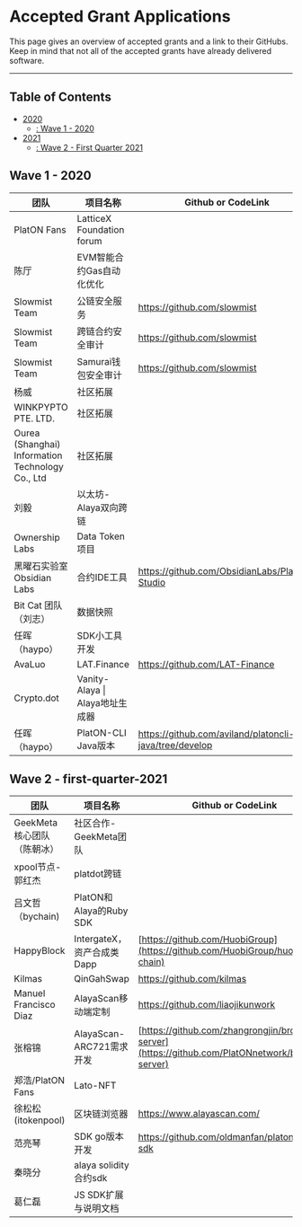 # Accepted Grant Applications <!-- omit in toc -->

This page gives an overview of accepted grants and a link to their GitHubs. Keep in mind that not all of the accepted grants have already delivered software.

---

## Table of Contents <!-- omit in toc -->

- [2020](#2020)
  - [: Wave 1 -  2020](#wave-1---2020)
- [2021](#2021)
  - [: Wave 2 - First Quarter 2021](#wave-2---first-quarter-2021)

##  Wave 1 - 2020

| 团队                                              | 项目名称                        | Github or CodeLink                                           |
| ------------------------------------------------- | ------------------------------- | ------------------------------------------------------------ |
| PlatON  Fans                                      | LatticeX Foundation forum       |                                                              |
| 陈厅                                              | EVM智能合约Gas自动化优化        |                                                              |
| Slowmist  Team                                    | 公链安全服务                    | https://github.com/slowmist                                  |
| Slowmist  Team                                    | 跨链合约安全审计                | https://github.com/slowmist                                  |
| Slowmist  Team                                    | Samurai钱包安全审计             | https://github.com/slowmist                                  |
| 杨威                                              | 社区拓展                        |                                                              |
| WINKPYPTO  PTE. LTD.                              | 社区拓展                        |                                                              |
| Ourea  (Shanghai) Information Technology Co., Ltd | 社区拓展                        |                                                              |
| 刘毅                                              | 以太坊-Alaya双向跨链            |                                                              |
| Ownership  Labs                                   | Data Token项目                  |                                                              |
| 黑曜石实验室  Obsidian Labs                       | 合约IDE工具                     |  https://github.com/ObsidianLabs/PlatON-Studio                                                            |
| Bit Cat  团队（刘志）                             | 数据快照                        |
| 任晖（haypo）                                     | SDK小工具开发                   |                                                              |
| AvaLuo                                            | LAT.Finance                     | https://github.com/LAT-Finance                               |
| Crypto.dot                                        | Vanity-Alaya \| Alaya地址生成器 |                                                              |
| 任晖（haypo）                                     | PlatON-CLI Java版本             | https://github.com/aviland/platoncli-java/tree/develop       |
##  Wave 2 - first-quarter-2021
| 团队                                              | 项目名称                        | Github or CodeLink                                           |
| ------------------------------------------------- | ------------------------------- | ------------------------------------------------------------ |
| GeekMeta  核心团队（陈朝冰）                      | 社区合作-GeekMeta团队           |                                                              |
| xpool节点-郭红杰                                  | platdot跨链                     |                                                              |
| 吕文哲（bychain)                                  | PlatON和Alaya的Ruby SDK         |                                                              |
| HappyBlock                                        | IntergateX，资产合成类Dapp      | [https://github.com/HuobiGroup](https://github.com/HuobiGroup/huobi-eco-chain) |
| Kilmas                                            | QinGahSwap                      | https://github.com/kilmas                                    |
| Manuel  Francisco Diaz                            | AlayaScan移动端定制             | https://github.com/liaojikunwork                             |
| 张榕锦                                            | AlayaScan-ARC721需求开发        | [https://github.com/zhangrongjin/browser-server](https://github.com/PlatONnetwork/browser-server) |
| 郑浩/PlatON  Fans                                 | Lato-NFT                        |                                                              |
| 徐松松(itokenpool)                                | 区块链浏览器                    | https://www.alayascan.com/                                   |
| 范亮琴                                            | SDK go版本开发                  |  https://github.com/oldmanfan/platon-go-sdk                                                            |
| 秦晓分                                            | alaya solidity合约sdk           |                                                              |
| 葛仁磊                                            | JS SDK扩展与说明文档            |                                                              |
